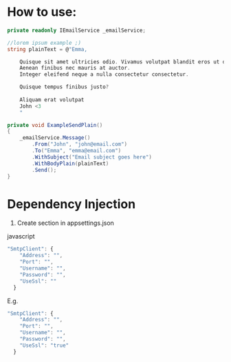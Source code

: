 # How to use:  

```c#
private readonly IEmailService _emailService;
```
```c#
//lorem ipsum example ;)
string plainText = @"Emma,

    Quisque sit amet ultricies odio. Vivamus volutpat blandit eros ut dictum. 
    Aenean finibus nec mauris at auctor. 
    Integer eleifend neque a nulla consectetur consectetur.

    Quisque tempus finibus justo?
    
    Aliquam erat volutpat
    John <3
    "
```
```c#
private void ExampleSendPlain()
{
    _emailService.Message()
        .From("John", "john@email.com")
        .To("Emma", "emma@email.com")
        .WithSubject("Email subject goes here")
        .WithBodyPlain(plainText)
        .Send();
}
```

# Dependency Injection

1. Create section in appsettings.json

javascript
```javascript
"SmtpClient": {
    "Address": "",
    "Port": "",
    "Username": "",
    "Password": "",
    "UseSsl": ""
  }
```
E.g. 
```javascript
"SmtpClient": {
    "Address": "",
    "Port": "",
    "Username": "",
    "Password": "",
    "UseSsl": "true"
  }
```